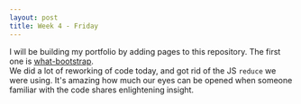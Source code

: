 ```yaml
---
layout: post
title: Week 4 - Friday
---
```

I will be building my portfolio by adding pages to this repository. The first one is [what-bootstrap](https://github.com/zvakanaka/what-bootstrap).  
We did a lot of reworking of code today, and got rid of the JS `reduce` we were using. It's amazing how much our eyes can be opened when someone familiar with the code shares enlightening insight. 
